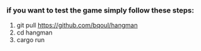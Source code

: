 ### if you want to test the game simply follow these steps:
1. git pull https://github.com/bqoul/hangman
2. cd hangman
3. cargo run

